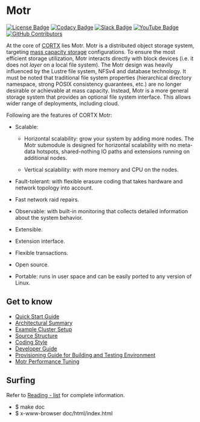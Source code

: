 # Motr

[![License Badge](https://img.shields.io/badge/License-Apache%202.0-blue.svg)](https://github.com/Seagate/cortx-motr/blob/main/LICENCE) [![Codacy Badge](https://app.codacy.com/project/badge/Grade/a3d60ecc5d8942c9a4b04bcf4b60bf20)](https://www.codacy.com/gh/Seagate/cortx/dashboard?utm_source=github.com&amp;utm_medium=referral&amp;utm_content=Seagate/cortx&amp;utm_campaign=Badge_Grade)
[![Slack Badge](https://img.shields.io/badge/chat-on%20Slack-blu)](https://img.shields.io/badge/chat-on%20Slack-blue)
[![YouTube Badge](https://img.shields.io/badge/Video-YouTube-red)](https://cortx.link/videos )    [![GitHub Contributors](https://img.shields.io/github/contributors/Seagate/cortx-motr)](https://github.com/Seagate/cortx-motr/graphs/contributors/)

At the core of [CORTX](https://github.com/Seagate/cortx) lies Motr.  Motr is a distributed object storage system, targeting [mass capacity storage](https://www.seagate.com/products/storage/object-storage-software/)
configurations. To ensure the most efficient storage utilization, Motr interacts directly with block devices (i.e. it does not _layer_ on a local file system).  The Motr design was heavily influenced by the Lustre file system, NFSv4 and database technology. It must be noted that traditional file system properties (hierarchical directory namespace, strong POSIX consistency guarantees, etc.) are no longer desirable or achievable at mass capacity. Instead, Motr is a more general storage system that provides an optional file system interface. This allows wider range of deployments, including cloud.

Following are the features of CORTX Motr:

- Scalable:
  - Horizontal scalability: grow your system by adding more nodes. The Motr submodule is designed for horizontal scalability with no meta-data hotspots, shared-nothing IO paths and extensions running on additional nodes.
  
  - Vertical scalability: with more memory and CPU on the nodes.
  
- Fault-tolerant: with flexible erasure coding that takes hardware and network topology into account.

- Fast network raid repairs.

- Observable: with built-in monitoring that collects detailed information about the system behavior.

- Extensible.

- Extension interface.

- Flexible transactions.

- Open source.

- Portable: runs in user space and can be easily ported to any version of Linux.

## Get to know

- [Quick Start Guide](/doc/Quick-Start-Guide.rst)
- [Architectural Summary](/doc/motr-in-prose.md)
- [Example Cluster Setup](https://github.com/Seagate/cortx-motr/discussions/285)
- [Source Structure](/doc/source-structure.md)
- [Coding Style](/doc/coding-style.md)
- [Developer Guide](/doc/motr-developer-guide.md)
- [Provisioning Guide for Building and Testing Environment](/scripts/provisioning/README.md)
- [Motr Performance Tuning](https://github.com/Seagate/cortx-motr/wiki/Motr-Performance-Tuning)

## Surfing

Refer to [Reading - list](/doc/reading-list.md) for complete information.
- $ make doc
- $ x-www-browser doc/html/index.html
